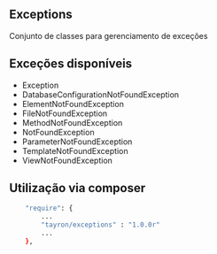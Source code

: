 ## Exceptions

Conjunto de classes para gerenciamento de exceções


## Exceções disponíveis

  - Exception
  - DatabaseConfigurationNotFoundException
  - ElementNotFoundException
  - FileNotFoundException
  - MethodNotFoundException
  - NotFoundException
  - ParameterNotFoundException
  - TemplateNotFoundException
  - ViewNotFoundException    


## Utilização via composer

```sh
    "require": {
        ...
        "tayron/exceptions" : "1.0.0r"
        ... 
    },    
```
